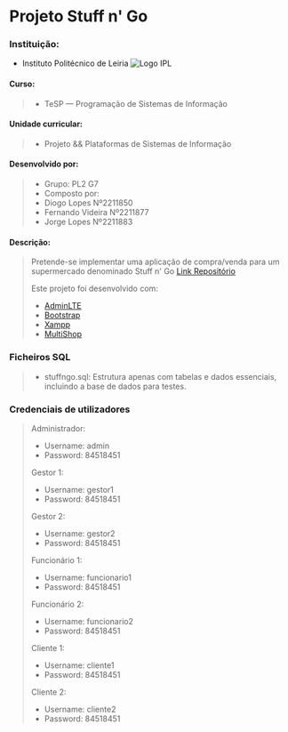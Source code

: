 # Projeto Stuff n' Go 
### Instituição:
- Instituto Politécnico de Leiria 
![Logo IPL](https://www.ipleiria.pt/wp-content/uploads/2022/04/estg_h.svg)
#### Curso:
>- TeSP — Programação de Sistemas de Informação
#### Unidade curricular:
>- Projeto && Plataformas de Sistemas de Informação
#### Desenvolvido por:
>- Grupo: PL2 G7
>- Composto por:
>  - Diogo Lopes Nº2211850
>  - Fernando Videira Nº2211877
>  - Jorge Lopes Nº2211883
#### Descrição:
> Pretende-se implementar uma aplicação de compra/venda para um supermercado denominado Stuff n' Go
> [Link Repositório](https://github.com/FernandoJVideira/PL2-G7_ProjetoPlatSI)
> 
> Este projeto foi desenvolvido com:
> - [AdminLTE](https://adminlte.io)
> - [Bootstrap](https://getbootstrap.com)
> - [Xampp](https://www.apachefriends.org/download.html)
> - [MultiShop](https://htmlcodex.com/online-shop-website-template/)
### Ficheiros SQL
> - stuffngo.sql: Estrutura apenas com tabelas e dados essenciais, incluindo a base de dados para testes.

### Credenciais de utilizadores

> Administrador:
> - Username: admin
> - Password: 84518451
>
> Gestor 1:
> - Username: gestor1
> - Password: 84518451
>
> Gestor 2:
> - Username: gestor2
> - Password: 84518451
>
> Funcionário 1:
> - Username: funcionario1
> - Password: 84518451
> 
> Funcionário 2:
> - Username: funcionario2
> - Password: 84518451
>
> Cliente 1:
> - Username: cliente1
> - Password: 84518451
> 
> Cliente 2:
> - Username: cliente2
> - Password: 84518451